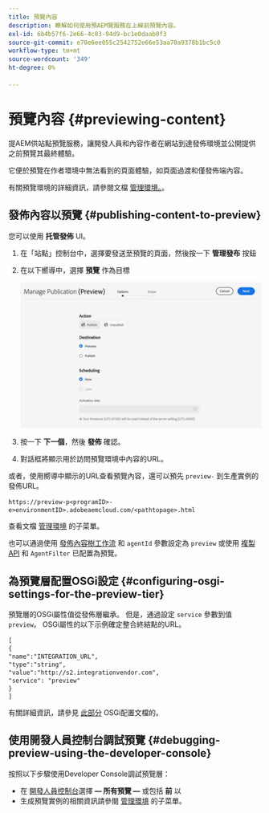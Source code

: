```yaml
---
title: 預覽內容
description: 瞭解如何使用預AEM覽服務在上線前預覽內容。
exl-id: 6b4b57f6-2e66-4c83-94d9-bc1e0daab0f3
source-git-commit: e70e6ee055c2542752e66e53aa70a9378b1bc5c0
workflow-type: tm+mt
source-wordcount: '349'
ht-degree: 0%

---
```



# 預覽內容 {#previewing-content}

提AEM供站點預覽服務，讓開發人員和內容作者在網站到達發佈環境並公開提供之前預覽其最終體驗。

它便於預覽在作者環境中無法看到的頁面體驗，如頁面過渡和僅發佈端內容。

有關預覽環境的詳細資訊，請參閱文檔 [管理環境。](/help/implementing/cloud-manager/manage-environments.md#access-preview-service)。

## 發佈內容以預覽 {#publishing-content-to-preview}

您可以使用 **托管發佈** UI。

1. 在「站點」控制台中，選擇要發送至預覽的頁面，然後按一下 **管理發布** 按鈕
1. 在以下嚮導中，選擇 **預覽** 作為目標

   ![托管出版物](/help/sites-cloud/authoring/assets/previewmanagedpublication.png)

1. 按一下 **下一個**，然後 **發佈** 確認。

1. 對話框將顯示用於訪問預覽環境中內容的URL。


或者，使用嚮導中顯示的URL查看預覽內容，還可以預先 `preview-` 到生產實例的發佈URL。

```
https://preview-p<programID>-e>environmentID>.adobeaemcloud.com/<pathtopage>.html
```

查看文檔 [管理環境](/help/implementing/cloud-manager/manage-environments.md) 的子菜單。

也可以通過使用 [發佈內容樹工作流](/help/operations/replication.md#publish-content-tree-workflow) 和 `agentId` 參數設定為 `preview` 或使用 [複製API](/help/operations/replication.md#replication-api) 和 `AgentFilter` 已配置為預覽。

## 為預覽層配置OSGi設定 {#configuring-osgi-settings-for-the-preview-tier}

預覽層的OSGi屬性值從發佈層繼承。 但是，通過設定 `service` 參數到值 `preview`。 OSGi屬性的以下示例確定整合終結點的URL。

```
[
{
"name":"INTEGRATION_URL",
"type":"string",
"value":"http://s2.integrationvendor.com",
"service": "preview"
}
]
```

有關詳細資訊，請參見 [此部分](/help/implementing/deploying/configuring-osgi.md#author-vs-publish-configuration) OSGi配置文檔的。

## 使用開發人員控制台調試預覽 {#debugging-preview-using-the-developer-console}

按照以下步驟使用Developer Console調試預覽層：

* 在 [開發人員控制台](/help/implementing/developing/introduction/development-guidelines.md#aem-as-a-cloud-service-development-tools)選擇 **— 所有預覽 —** 或包括 **前** 以
* 生成預覽實例的相關資訊請參閱 [管理環境](/help/implementing/cloud-manager/manage-environments.md) 的子菜單。
